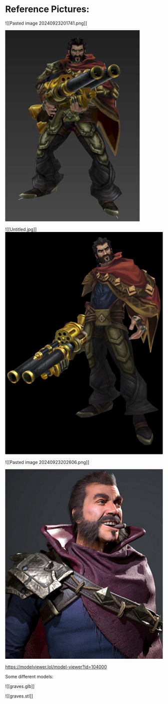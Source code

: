 # Reference Pictures:
![[Pasted image 20240923201741.png]]

![Github](https://github.com/L78k3/cosplay/blob/main/extra/Pasted%20image%2020240923201741.png)


![[Untitled.jpg]]
![Github](https://github.com/L78k3/cosplay/blob/main/extra/Untitled.jpg)


![[Pasted image 20240923202606.png]]

![Github](https://github.com/L78k3/cosplay/blob/main/extra/Pasted%20image%2020240923202606.png)

https://modelviewer.lol/model-viewer?id=104000

Some different models:

![[graves.glb]]

![[graves.stl]]

